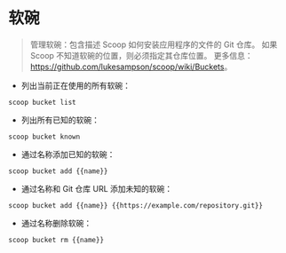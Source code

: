 # 软碗

> 管理软碗：包含描述 Scoop 如何安装应用程序的文件的 Git 仓库。
> 如果 Scoop 不知道软碗的位置，则必须指定其仓库位置。
> 更多信息：<https://github.com/lukesampson/scoop/wiki/Buckets>。

- 列出当前正在使用的所有软碗：

`scoop bucket list`

- 列出所有已知的软碗：

`scoop bucket known`

- 通过名称添加已知的软碗：

`scoop bucket add {{name}}`

- 通过名称和 Git 仓库 URL 添加未知的软碗：

`scoop bucket add {{name}} {{https://example.com/repository.git}}`

- 通过名称删除软碗：

`scoop bucket rm {{name}}`